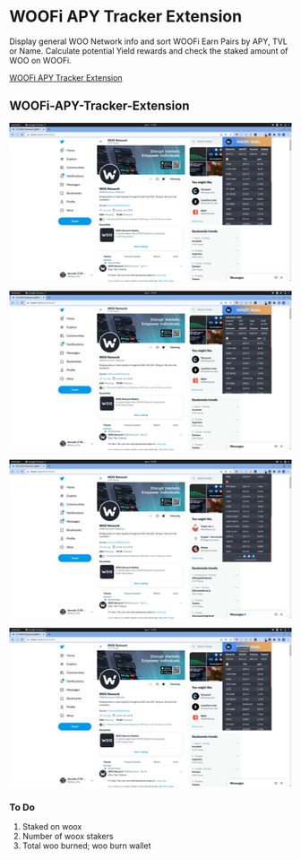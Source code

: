 # WOOFi APY Tracker Extension

Display general WOO Network info and sort WOOFi Earn Pairs by APY, TVL or Name. Calculate potential Yield rewards and check the staked amount of WOO on WOOFi.

[WOOFi APY Tracker Extension](https://chrome.google.com/webstore/detail/woofi-apy-tracker-extensi/ebhimcjdodfppheghgcbdfiegcchaplh?hl=en&authuser=0)

## WOOFi-APY-Tracker-Extension

<p align="center">
  <img src="woofi-extension-preview_1.png" alt="WOOFi APY Tracker" width="800" >
</p>

<p align="center">
  <img src="woofi-extension-preview_2.png" alt="WOOFi APY Tracker" width="800" >
</p>
<p align="center">
  <img src="woofi-extension-preview_3.png" alt="WOOFi APY Tracker" width="800" >
</p>
<p align="center">
  <img src="woofi-extension-preview_4.png" alt="WOOFi APY Tracker" width="800" >
</p>

### To Do

1.  Staked on woox
2.  Number of woox stakers
3.  Total woo burned; woo burn wallet
